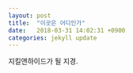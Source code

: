 ```yaml
---
layout: post
title:  "이곳은 어디인가"
date:   2018-03-31 14:02:31 +0900
categories: jekyll update
---
```

지킬앤하이드가 될 지경.
